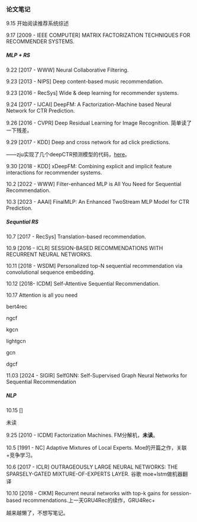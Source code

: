 ### 论文笔记

9.15 开始阅读推荐系统综述

9.17 [2009 - IEEE COMPUTER] MATRIX  FACTORIZATION  TECHNIQUES FOR  RECOMMENDER  SYSTEMS.

##### MLP + RS

9.22 [2017 - WWW] Neural Collaborative Filtering.

9.23 [2013 - NIPS] Deep content-based music recommendation.

9.23 [2016 - RecSys] Wide \& deep learning for recommender systems.

9.24 [2017 - IJCAI] DeepFM: A Factorization-Machine based Neural Network for CTR Prediction.

9.26 [2016 - CVPR] Deep Residual Learning for Image Recognition. 简单读了一下残差。

9.29 [2017 - KDD] Deep and cross network for ad click predictions. 

——zju实现了几个deepCTR预测模型的代码，[here](https://github.com/shenweichen/DeepCTR-Torch/?tab=readme-ov-file)。

9.30 [2018 - KDD] xDeepFM: Combining explicit and implicit feature interactions for recommender systems.

10.2 [2022 - WWW] Filter-enhanced MLP is All You Need for Sequential Recommendation.

10.3 [2023 - AAAI] FinalMLP: An Enhanced TwoStream MLP Model for CTR Prediction.

##### Sequntial RS

10.7 [2017 - RecSys] Translation-based recommendation.

10.9 [2016 - ICLR] SESSION-BASED RECOMMENDATIONS WITH  RECURRENT NEURAL NETWORKS.

10.11 [2018 - WSDM] Personalized top-N sequential recommendation via convolutional sequence embedding.

10.12 [2018- ICDM] Self-Attentive Sequential Recommendation.

10.17 Attention is all you need

bert4rec

ngcf

kgcn

lightgcn

gcn

dgcf

11.03 [2024 - SIGIR]  SelfGNN: Self-Supervised Graph Neural Networks for Sequential Recommendation

##### NLP

10.15 []

未读

9.25 [2010 - ICDM] Factorization Machines. FM分解机，**未读**。

10.5 [1991 - NC] Adaptive Mixtures of Local Experts.  Moe的开篇之作，关联+竞争学习。

10.6 [2017 - ICLR] OUTRAGEOUSLY LARGE NEURAL NETWORKS: THE SPARSELY-GATED MIXTURE-OF-EXPERTS LAYER.  谷歌  moe+lstm做机器翻译

10.10 [2018 - CIKM] Recurrent neural networks with top-k gains for session-based recommendations.上一天GRU4Rec的续作，GRU4Rec+

越来越懒了，不想写笔记。

